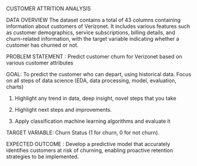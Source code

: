 CUSTOMER ATTRITION ANALYSIS

DATA OVERVIEW
The dataset contains a total of 43 columns containing information about customers of Verizonet. It includes various features such as customer demographics, service subscriptions, billing details, and churn-related information, with the target variable indicating whether a customer has churned or not.

PROBLEM STATEMENT : Predict customer churn for Verizonet based on various customer attributes

GOAL: To predict the customer who can depart, using historical data. Focus on all steps of data science (EDA, data processing, model, evaluation, charts)

1. Highlight any trend in data, deep insight, novel steps that you take

2. Highlight next steps and improvements.

3. Apply classification machine learning algorithms and evaluate it

TARGET VARIABLE: Churn Status (1 for churn, 0 for not churn).

EXPECTED OUTCOME : Develop a predictive model that accurately identifies customers at risk of churning, enabling proactive retention strategies to be implemented.
